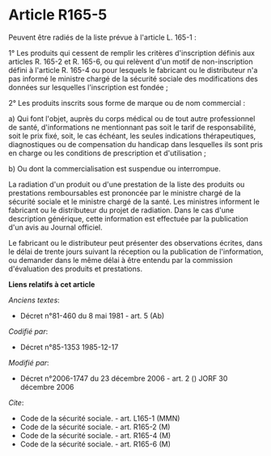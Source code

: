 # Article R165-5

Peuvent être radiés de la liste prévue à l'article L. 165-1 :

1° Les produits qui cessent de remplir les critères d'inscription définis aux articles R. 165-2 et R. 165-6, ou qui relèvent
d'un motif de non-inscription défini à l'article R. 165-4 ou pour lesquels le fabricant ou le distributeur n'a pas informé le
ministre chargé de la sécurité sociale des modifications des données sur lesquelles l'inscription est fondée ;

2° Les produits inscrits sous forme de marque ou de nom commercial :

a) Qui font l'objet, auprès du corps médical ou de tout autre professionnel de santé, d'informations ne mentionnant pas soit
le tarif de responsabilité, soit le prix fixé, soit, le cas échéant, les seules indications thérapeutiques, diagnostiques ou
de compensation du handicap dans lesquelles ils sont pris en charge ou les conditions de prescription et d'utilisation ;

b) Ou dont la commercialisation est suspendue ou interrompue.

La radiation d'un produit ou d'une prestation de la liste des produits ou prestations remboursables est prononcée par le
ministre chargé de la sécurité sociale et le ministre chargé de la santé. Les ministres informent le fabricant ou le
distributeur du projet de radiation. Dans le cas d'une description générique, cette information est effectuée par la
publication d'un avis au Journal officiel.

Le fabricant ou le distributeur peut présenter des observations écrites, dans le délai de trente jours suivant la réception
ou la publication de l'information, ou demander dans le même délai à être entendu par la commission d'évaluation des produits
et prestations.

**Liens relatifs à cet article**

_Anciens textes_:

  - Décret n°81-460 du 8 mai 1981 - art. 5 (Ab)

_Codifié par_:

  - Décret n°85-1353 1985-12-17

_Modifié par_:

  - Décret n°2006-1747 du 23 décembre 2006 - art. 2 () JORF 30 décembre 2006

_Cite_:

  - Code de la sécurité sociale. - art. L165-1 (MMN)
  - Code de la sécurité sociale. - art. R165-2 (M)
  - Code de la sécurité sociale. - art. R165-4 (M)
  - Code de la sécurité sociale. - art. R165-6 (M)
